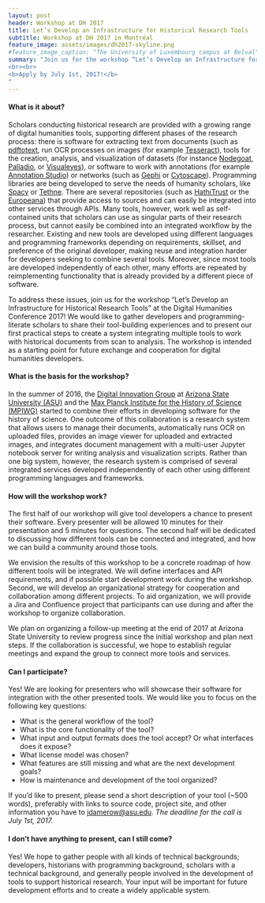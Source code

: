 ```yaml
---
layout: post
header: Workshop at DH 2017
title: Let’s Develop an Infrastructure for Historical Research Tools
subtitle: Workshop at DH 2017 in Montréal
feature_image: assets/images/dh2017-skyline.png
#feature_image_caption: "The University of Luxembourg campus at Belval"
summary: "Join us for the workshop “Let’s Develop an Infrastructure for Historical Research Tools” at the Digital Humanities Conference 2017! We would like to gather developers and programming-literate scholars to share their tool-building experiences and to present our first practical steps to create a system integrating multiple tools to work with historical documents from scan to analysis.
<br><br>
<b>Apply by July 1st, 2017!</b>
"
---
```

#### What is it about?

Scholars conducting historical research are provided with a growing range of digital humanities tools, supporting different phases of the research process: there is software for extracting text from documents (such as [pdftotext](https://poppler.freedesktop.org/), run OCR processes on images (for example [Tesseract](https://github.com/tesseract-ocr/tesseract)), tools for the creation, analysis, and visualization of datasets (for instance [Nodegoat](https://nodegoat.net/), [Palladio](http://hdlab.stanford.edu/palladio/), or [Visualeyes](http://www.viseyes.org/)), or software to work with annotations (for example [Annotation Studio](http://www.annotationstudio.org/)) or networks (such as [Gephi](https://gephi.org/) or [Cytoscape](http://www.cytoscape.org/)). Programming libraries are being developed to serve the needs of humanity scholars, like [Spacy](https://spacy.io/) or [Tethne](http://diging.github.io/tethne/). There are several repositories (such as [HathiTrust](https://www.hathitrust.org/) or the [Europeana](http://labs.europeana.eu/)) that provide access to sources and can easily be integrated into other services through APIs. Many tools, however, work well as self-contained units that scholars can use as singular parts of their research process, but cannot easily be combined into an integrated workflow by the researcher. Existing and new tools are developed using different languages and programming frameworks depending on requirements, skillset, and preference of the original developer, making reuse and integration harder for developers seeking to combine several tools. Moreover, since most tools are developed independently of each other, many efforts are repeated by reimplementing functionality that is already provided by a different piece of software.

To address these issues, join us for the workshop “Let’s Develop an Infrastructure for Historical Research Tools” at the Digital Humanities Conference 2017! We would like to gather developers and programming-literate scholars to share their tool-building experiences and to present our first practical steps to create a system integrating multiple tools to work with historical documents from scan to analysis. The workshop is intended as a starting point for future exchange and cooperation for digital humanities developers.

#### What is the basis for the workshop?
In the summer of 2016, the [Digital Innovation Group](https://diging.asu.edu) at [Arizona State University (ASU)](http://asu.edu) and the [Max Planck Institute for the History of Science (MPIWG)](http://mpiwg-berlin.mpg.de) started to combine their efforts in developing software for the history of science. One outcome of this collaboration is a research system that allows users to manage their documents, automatically runs OCR on uploaded files, provides an image viewer for uploaded and extracted images, and integrates document management with a multi-user Jupyter notebook server for writing analysis and visualization scripts. Rather than one big system, however, the research system is comprised of several integrated services developed independently of each other using different programming languages and frameworks.

#### How will the workshop work?
The first half of our workshop will give tool developers a chance to present their software. Every presenter will be allowed 10 minutes for their presentation and 5 minutes for questions. The second half will be dedicated to discussing how different tools can be connected and integrated, and how we can build a community around those tools.

We envision the results of this workshop to be a concrete roadmap of how different tools will be integrated. We will define interfaces and API requirements, and if possible start development work during the workshop. Second, we will develop an organizational strategy for cooperation and collaboration among different projects. To aid organization, we will provide a Jira and Confluence project that participants can use during and after the workshop to organize collaboration.

We plan on organizing a follow-up meeting at the end of 2017 at Arizona State University to review progress since the initial workshop and plan next steps. If the collaboration is successful, we hope to establish regular meetings and expand the group to connect more tools and services.

#### Can I participate?
Yes! We are looking for presenters who will showcase their software for integration with the other presented tools. We would like you to focus on the following key questions:
-	What is the general workflow of the tool?
-	What is the core functionality of the tool?
-	What input and output formats does the tool accept? Or what interfaces does it expose?
-	What license model was chosen?
-	What features are still missing and what are the next development goals?
-	How is maintenance and development of the tool organized?

If you’d like to present, please send a short description of your tool (~500 words), preferably with links to source code, project site, and other information you have to [jdamerow@asu.edu](mailto:jdamerow@asu.edu). *The deadline for the call is July 1st, 2017.*

#### I don’t have anything to present, can I still come?
Yes! We hope to gather people with all kinds of technical backgrounds; developers, historians with programming background, scholars with a technical background, and generally people involved in the development of tools to support historical research. Your input will be important for future development efforts and to create a widely applicable system.
